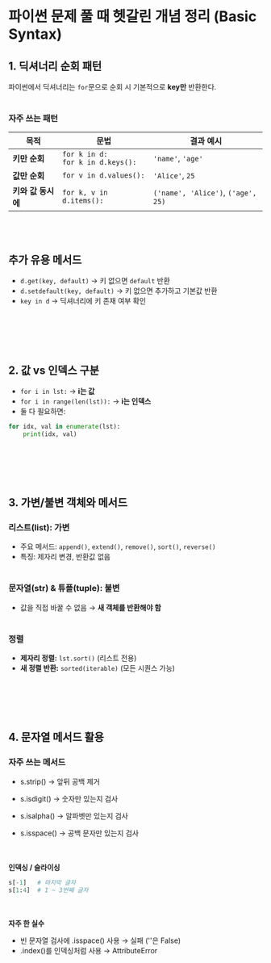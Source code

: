 # 파이썬 문제 풀 때 헷갈린 개념 정리 (Basic Syntax)

## 1. 딕셔너리 순회 패턴
파이썬에서 딕셔너리는 `for`문으로 순회 시 기본적으로 **key만** 반환한다.
<br></br>
### 자주 쓰는 패턴

| 목적              | 문법                        | 결과 예시                |
|-------------------|-----------------------------|--------------------------|
| **키만 순회**       | `for k in d:`<br>`for k in d.keys():` | `'name'`, `'age'`        |
| **값만 순회**       | `for v in d.values():`      | `'Alice'`, `25`          |
| **키와 값 동시에**   | `for k, v in d.items():`    | `('name', 'Alice')`, `('age', 25)` |

<br></br>

## 추가 유용 메서드
- `d.get(key, default)` → 키 없으면 `default` 반환
- `d.setdefault(key, default)` → 키 없으면 추가하고 기본값 반환
- `key in d` → 딕셔너리에 키 존재 여부 확인

<br></br>
<br></br>

## 2. 값 vs 인덱스 구분
- `for i in lst:` → **i는 값**
- `for i in range(len(lst)):` → **i는 인덱스**
- 둘 다 필요하면:
```python
for idx, val in enumerate(lst):
    print(idx, val)
```

<br></br>
<br></br>

## 3. 가변/불변 객체와 메서드

### 리스트(list): 가변  
  - 주요 메서드: `append()`, `extend()`, `remove()`, `sort()`, `reverse()`  
  - 특징: 제자리 변경, 반환값 없음
<br></br>
### 문자열(str) & 튜플(tuple): 불변  
  - 값을 직접 바꿀 수 없음 → **새 객체를 반환해야 함**
  <br></br>

### 정렬
- **제자리 정렬:** `lst.sort()` (리스트 전용)
- **새 정렬 반환:** `sorted(iterable)` (모든 시퀀스 가능)

<br></br>
<br></br>

## 4. 문자열 메서드 활용
### 자주 쓰는 메서드
- s.strip() → 앞뒤 공백 제거

- s.isdigit() → 숫자만 있는지 검사

- s.isalpha() → 알파벳만 있는지 검사

- s.isspace() → 공백 문자만 있는지 검사    
<br></br>

**인덱싱 / 슬라이싱**
```python
s[-1]   # 마지막 글자
s[1:4]  # 1 ~ 3번째 글자
```
<br></br>
**자주 한 실수**
- 빈 문자열 검사에 .isspace() 사용 → 실패 (''은 False)
- .index()를 인덱싱처럼 사용 → AttributeError